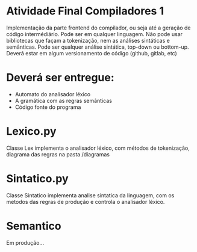 # Atividade Final Compiladores 1

Implementação da parte frontend do compilador, ou seja até a geração de código intermédiário.
Pode ser em qualquer linguagem.
Não pode usar bibliotecas que façam a tokenização, nem as análises sintáticas e semânticas.
Pode ser qualquer análise sintática, top-down ou bottom-up.
Deverá estar em algum versionamento de código (github, gitlab, etc)
# Deverá ser entregue:
- Automato do analisador léxico
- A gramática com as regras semânticas
- Código fonte do programa

# Lexico.py
Classe Lex implementa o analisador léxico, com métodos de tokenização, diagrama das regras na pasta /diagramas

# Sintatico.py
Classe Sintatico implementa analise sintatica da linguagem, com os metodos das regras de produção e controla o analisador léxico.

# Semantico
Em produção...
